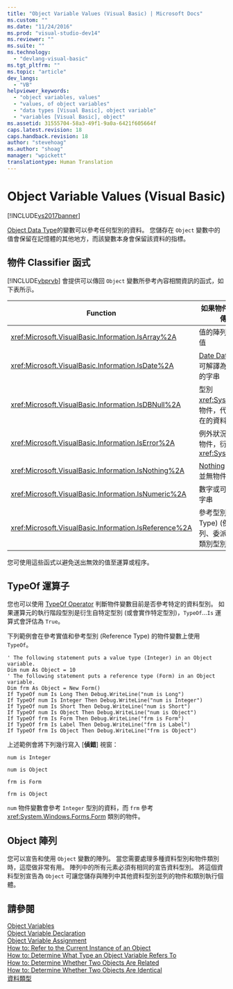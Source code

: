 ```yaml
---
title: "Object Variable Values (Visual Basic) | Microsoft Docs"
ms.custom: ""
ms.date: "11/24/2016"
ms.prod: "visual-studio-dev14"
ms.reviewer: ""
ms.suite: ""
ms.technology: 
  - "devlang-visual-basic"
ms.tgt_pltfrm: ""
ms.topic: "article"
dev_langs: 
  - "VB"
helpviewer_keywords: 
  - "object variables, values"
  - "values, of object variables"
  - "data types [Visual Basic], object variable"
  - "variables [Visual Basic], object"
ms.assetid: 31555704-58a3-49f1-9a0a-6421f605664f
caps.latest.revision: 18
caps.handback.revision: 18
author: "stevehoag"
ms.author: "shoag"
manager: "wpickett"
translationtype: Human Translation
---
```

# Object Variable Values (Visual Basic)
[!INCLUDE[vs2017banner](../../../../csharp/includes/vs2017banner.md)]

[Object Data Type](../../../../visual-basic/language-reference/data-types/object-data-type.md)的變數可以參考任何型別的資料。  您儲存在 `Object` 變數中的值會保留在記憶體的其他地方，而該變數本身會保留該資料的指標。  
  
## 物件 Classifier 函式  
 [!INCLUDE[vbprvb](../../../../csharp/programming-guide/concepts/linq/includes/vbprvb_md.md)] 會提供可以傳回 `Object` 變數所參考內容相關資訊的函式，如下表所示。  
  
|Function|如果物件變數有參考則傳回 True|  
|--------------|-----------------------|  
|<xref:Microsoft.VisualBasic.Information.IsArray%2A>|值的陣列，而不是單一值|  
|<xref:Microsoft.VisualBasic.Information.IsDate%2A>|[Date Data Type](../../../../visual-basic/language-reference/data-types/date-data-type.md) 值，或可解譯為日期和時間值的字串|  
|<xref:Microsoft.VisualBasic.Information.IsDBNull%2A>|型別 <xref:System.DBNull> 的物件，代表遺失或不存在的資料|  
|<xref:Microsoft.VisualBasic.Information.IsError%2A>|例外狀況 \(Exception\) 物件，衍生自 <xref:System.Exception>|  
|<xref:Microsoft.VisualBasic.Information.IsNothing%2A>|[Nothing](../../../../visual-basic/language-reference/nothing.md)，也就是目前並無物件指派給變數|  
|<xref:Microsoft.VisualBasic.Information.IsNumeric%2A>|數字或可解譯為數字的字串|  
|<xref:Microsoft.VisualBasic.Information.IsReference%2A>|參考型別 \(Reference Type\) \(例如字串、陣列、委派 \(Delegate\) 或類別型別\)|  
  
 您可使用這些函式以避免送出無效的值至運算或程序。  
  
## TypeOf 運算子  
 您也可以使用 [TypeOf Operator](../../../../visual-basic/language-reference/operators/typeof-operator.md) 判斷物件變數目前是否參考特定的資料型別。  如果運算元的執行階段型別是衍生自特定型別 \(或會實作特定型別\)，`TypeOf`...`Is` 運算式會評估為 `True`。  
  
 下列範例會在參考實值和參考型別 \(Reference Type\) 的物件變數上使用 `TypeOf`。  
  
```  
' The following statement puts a value type (Integer) in an Object variable.  
Dim num As Object = 10  
' The following statement puts a reference type (Form) in an Object variable.  
Dim frm As Object = New Form()  
If TypeOf num Is Long Then Debug.WriteLine("num is Long")  
If TypeOf num Is Integer Then Debug.WriteLine("num is Integer")  
If TypeOf num Is Short Then Debug.WriteLine("num is Short")  
If TypeOf num Is Object Then Debug.WriteLine("num is Object")  
If TypeOf frm Is Form Then Debug.WriteLine("frm is Form")  
If TypeOf frm Is Label Then Debug.WriteLine("frm is Label")  
If TypeOf frm Is Object Then Debug.WriteLine("frm is Object")  
```  
  
 上述範例會將下列幾行寫入 \[**偵錯**\] 視窗：  
  
 `num is Integer`  
  
 `num is Object`  
  
 `frm is Form`  
  
 `frm is Object`  
  
 `num` 物件變數會參考 `Integer` 型別的資料，而 `frm` 參考 <xref:System.Windows.Forms.Form> 類別的物件。  
  
## Object 陣列  
 您可以宣告和使用 `Object` 變數的陣列。  當您需要處理多種資料型別和物件類別時，這麼做非常有用。  陣列中的所有元素必須有相同的宣告資料型別。  將這個資料型別宣告為 `Object` 可讓您儲存與陣列中其他資料型別並列的物件和類別執行個體。  
  
## 請參閱  
 [Object Variables](../../../../visual-basic/programming-guide/language-features/variables/object-variables.md)   
 [Object Variable Declaration](../../../../visual-basic/programming-guide/language-features/variables/object-variable-declaration.md)   
 [Object Variable Assignment](../../../../visual-basic/programming-guide/language-features/variables/object-variable-assignment.md)   
 [How to: Refer to the Current Instance of an Object](../../../../visual-basic/programming-guide/language-features/variables/how-to-refer-to-the-current-instance-of-an-object.md)   
 [How to: Determine What Type an Object Variable Refers To](../../../../visual-basic/programming-guide/language-features/variables/how-to-determine-what-type-an-object-variable-refers-to.md)   
 [How to: Determine Whether Two Objects Are Related](../../../../visual-basic/programming-guide/language-features/variables/how-to-determine-whether-two-objects-are-related.md)   
 [How to: Determine Whether Two Objects Are Identical](../../../../visual-basic/programming-guide/language-features/variables/how-to-determine-whether-two-objects-are-identical.md)   
 [資料類型](../../../../visual-basic/programming-guide/language-features/data-types/index.md)